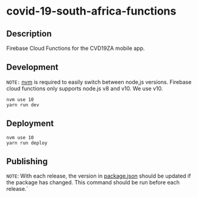 # covid-19-south-africa-functions

## Description

Firebase Cloud Functions for the CVD19ZA mobile app.

## Development

`NOTE:` [nvm](https://github.com/nvm-sh/nvm) is required to easily switch between node,js versions. Firebase cloud functions only supports node.js v8 and v10. We use v10.

```
nvm use 10
yarn run dev
```

## Deployment

```
nvm use 10
yarn run deploy
```

## Publishing

`NOTE`: With each release, the version in [package.json](./package.json) should be updated if the package has changed. This command should be run before each release.`
